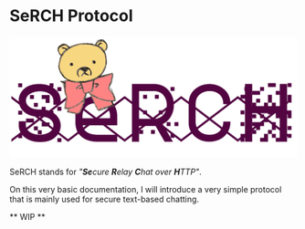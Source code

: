 # SeRCH Protocol

![SeRCH](https://raw.githubusercontent.com/TadavomnisT/SeRCH/main/Documentation/Images/SeRCH_logo.png)

SeRCH stands for *"**Se**cure **R**elay **C**hat over **H**TTP"*.

On this very basic documentation, I will introduce a very simple protocol that is mainly used for secure text-based chatting.

** WIP **
